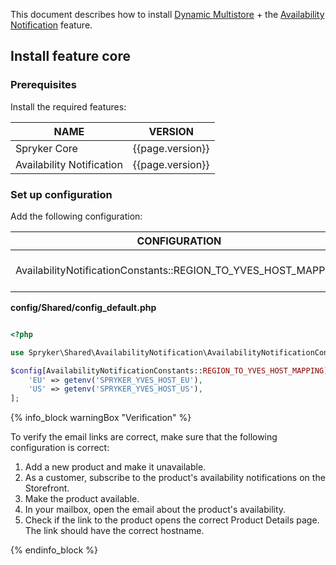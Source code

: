 This document describes how to install [Dynamic Multistore](/docs/pbc/all/dynamic-multistore/{{page.version}}/base-shop/dynamic-multistore-feature-overview.html) + the [Availability Notification](/docs/pbc/all/warehouse-management-system/{{page.version}}/base-shop/availability-notification-feature-overview.html) feature.

## Install feature core

### Prerequisites

Install the required features:

| NAME | VERSION |
| --- | --- |
| Spryker Core | {{page.version}} |
| Availability Notification | {{page.version}} |


### Set up configuration

Add the following configuration:

| CONFIGURATION  | SPECIFICATION | NAMESPACE | COMMENTS |
| --- | --- | --- | --- |
| AvailabilityNotificationConstants::REGION_TO_YVES_HOST_MAPPING | Defines regions to Yves host mapping. | Spryker\Shared\AvailabilityNotification | See in `config/Shared/config_default.php` that follows. |


**config/Shared/config_default.php**

```php

<?php

use Spryker\Shared\AvailabilityNotification\AvailabilityNotificationConstants;

$config[AvailabilityNotificationConstants::REGION_TO_YVES_HOST_MAPPING] = [
    'EU' => getenv('SPRYKER_YVES_HOST_EU'),
    'US' => getenv('SPRYKER_YVES_HOST_US'),
];

```

{% info_block warningBox "Verification" %}  

To verify the email links are correct, make sure that the following configuration is correct:

1. Add a new product and make it unavailable.
2. As a customer, subscribe to the product's availability notifications on the Storefront.
3. Make the product available.
4. In your mailbox, open the email about the product's availability.
5. Check if the link to the product opens the correct Product Details page.
    The link should have the correct hostname.


{% endinfo_block %}
